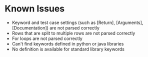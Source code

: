 # Known Issues

* Keyword and test case settings (such as [Return], [Arguments], [Documentation]) are not parsed correctly
* Rows that are split to multiple rows are not parsed correctly
* For loops are not parsed correctly
* Can't find keywords defined in python or java libraries
* No definition is available for standard library keywords
